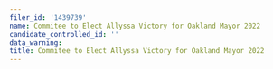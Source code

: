 ```yaml
---
filer_id: '1439739'
name: Commitee to Elect Allyssa Victory for Oakland Mayor 2022
candidate_controlled_id: ''
data_warning: 
title: Commitee to Elect Allyssa Victory for Oakland Mayor 2022
---
```

